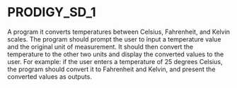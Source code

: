 # PRODIGY_SD_1

A program it converts temperatures between Celsius, Fahrenheit, and Kelvin scales. The program should
prompt the user to input a temperature value and the original unit of measurement. It should then 
convert the temperature to the other two units and display the converted values to the user. 
   For example: if the user enters a temperature of 25 degrees Celsius, the program should convert
 it to Fahrenheit and Kelvin, and present the converted values as outputs.
